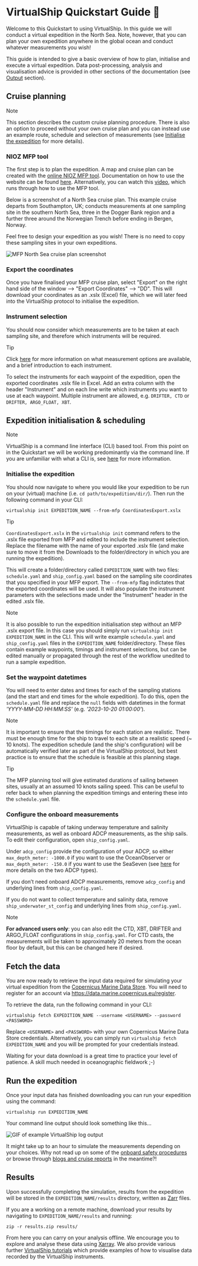 # VirtualShip Quickstart Guide 🚢

Welcome to this Quickstart to using VirtualShip. In this guide we will conduct a virtual expedition in the North Sea. Note, however, that you can plan your own expedition anywhere in the global ocean and conduct whatever measurements you wish!

This guide is intended to give a basic overview of how to plan, initialise and execute a virtual expedition. Data post-processing, analysis and visualisation advice is provided in other sections of the documentation (see [Output](#output) section).

## Cruise planning

> [!NOTE]
> This section describes the _custom_ cruise planning procedure. There is also an option to proceed without your own cruise plan and you can instead use an example route, schedule and selection of measurements (see [Initialise the expedition](#initialise-the-expedition) for more details).

### NIOZ MFP tool

The first step is to plan the expedition. A map and cruise plan can be created with the [online NIOZ MFP tool](https://nioz.marinefacilitiesplanning.com/cruiselocationplanning#). Documentation on how to use the website can be found [here](https://surfdrive.surf.nl/files/index.php/s/84TFmsAAzcSD56F). Alternatively, you can watch this [video](https://www.youtube.com/watch?v=yIpYX2xCvsM&list=PLE-LzO7kk1gLM74U4PLDh8RywYXmZcloz&ab_channel=VirtualShipClassroom), which runs through how to use the MFP tool.

Below is a screenshot of a North Sea cruise plan. This example cruise departs from Southampton, UK; conducts measurements at one sampling site in the southern North Sea, three in the Dogger Bank region and a further three around the Norwegian Trench before ending in Bergen, Norway.

Feel free to design your expedition as you wish! There is no need to copy these sampling sites in your own expeditions.

![MFP North Sea cruise plan screenshot](image-1.png)

### Export the coordinates

Once you have finalised your MFP cruise plan, select "Export" on the right hand side of the window --> "Export Coordinates" --> "DD". This will download your coordinates as an .xslx (Excel) file, which we will later feed into the VirtualShip protocol to initialise the expedition.

### Instrument selection

You should now consider which measurements are to be taken at each sampling site, and therefore which instruments will be required.

> [!TIP]
> Click [here](https://virtualship.readthedocs.io/en/latest/user-guide/assignments/Research_proposal_intro.html) for more information on what measurement options are available, and a brief introduction to each instrument.

To select the instruments for each waypoint of the expedition, open the exported coordinates .xslx file in Excel. Add an extra column with the header "Instrument" and on each line write which instruments you want to use at each waypoint. Multiple instrument are allowed, e.g. `DRIFTER, CTD` or `DRIFTER, ARGO_FLOAT, XBT`.

<!-- TODO: this section should be removed/moved to initialisation & scheduling sub-section when the planning UI is implemented. This will remove the need to go into the excel file and instead the workflow will be something like: export .xslx from MFP -> run virtualship init --from-mfp -> launch virtualship plan UI (OR advanced users can simply edit the yamls) -->

## Expedition initialisation & scheduling

> [!NOTE]
> VirtualShip is a command line interface (CLI) based tool. From this point on in the Quickstart we will be working predominantly via the command line.
> If you are unfamiliar with what a CLI is, see [here](https://www.w3schools.com/whatis/whatis_cli.asp) for more information.

### Initialise the expedition

You should now navigate to where you would like your expedition to be run on your (virtual) machine (i.e. `cd path/to/expedition/dir/`). Then run the following command in your CLI:

```
virtualship init EXPEDITION_NAME --from-mfp CoordinatesExport.xslx
```

> [!TIP]
>  `CoordinatesExport.xslx` in the `virtualship init` command refers to the .xslx file exported from MFP and edited to include the instrument selection. Replace the filename with the name of your exported .xslx file (and make sure to move it from the Downloads to the folder/directory in which you are running the expedition).

This will create a folder/directory called `EXPEDITION_NAME` with two files: `schedule.yaml` and `ship_config.yaml` based on the sampling site coordinates that you specified in your MFP export. The `--from-mfp` flag indictates that the exported coordinates will be used. It will also populate the instrument parameters with the selections made under the "Instrument" header in the edited .xslx file.

> [!NOTE]
> It is also possible to run the expedition initialisation step without an MFP .xslx export file. In this case you should simply run `virtualship init EXPEDITION_NAME` in the CLI. This will write example `schedule.yaml` and `ship_config.yaml` files in the `EXPEDITION_NAME` folder/directory. These files contain example waypoints, timings and instrument selections, but can be edited manually or propagated through the rest of the workflow unedited to run a sample expedition.

### Set the waypoint datetimes

You will need to enter dates and times for each of the sampling stations (and the start and end times for the whole expedition). To do this, open the `schedule.yaml` file and replace the `null` fields with datetimes in the format _'YYYY-MM-DD HH:MM:SS'_ (e.g. _'2023-10-20 01:00:00'_).

> [!NOTE]
> It is important to ensure that the timings for each station are realistic. There must be enough time for the ship to travel to each site at a realistic speed (~ 10 knots). The expedition schedule (and the ship's configuration) will be automatically verified later as part of the VirtualShip protocol, but best practice is to ensure that the schedule is feasible at this planning stage.

> [!TIP]
> The MFP planning tool will give estimated durations of sailing between sites, usually at an assumed 10 knots sailing speed. This can be useful to refer back to when planning the expedition timings and entering these into the `schedule.yaml` file.

### Configure the onboard measurements

VirtualShip is capable of taking underway temperature and salinity measurements, as well as onboard ADCP measurements, as the ship sails. To edit their configuration, open `ship_config.yaml`.

Under `adcp_config` provide the configuration of your ADCP, so either `max_depth_meter: -1000.0` if you want to use the OceanObserver or `max_depth_meter: -150.0` if you want to use the SeaSeven (see [here](https://virtualship.readthedocs.io/en/latest/user-guide/assignments/Research_proposal_intro.html) for more details on the two ADCP types).

If you don’t need onboard ADCP measurements, remove `adcp_config` and underlying lines from `ship_config.yaml`.

If you do not want to collect temperature and salinity data, remove `ship_underwater_st_config` and underlying lines from `ship_config.yaml`.

> [!NOTE]
> **For advanced users only**: you can also edit the CTD, XBT, DRIFTER and ARGO_FLOAT configurations in `ship_config.yaml`. For CTD casts, the measurements will be taken to approximately 20 meters from the ocean floor by default, but this can be changed here if desired.

## Fetch the data

You are now ready to retrieve the input data required for simulating your virtual expedition from the [Copernicus Marine Data Store](https://data.marine.copernicus.eu/products). You will need to register for an account via https://data.marine.copernicus.eu/register.

To retrieve the data, run the following command in your CLI:

```
virtualship fetch EXPEDITION_NAME --username <USERNAME> --password <PASSWORD>
```

Replace `<USERNAME>` and `<PASSWORD>` with your own Copernicus Marine Data Store credentials. Alternatively, you can simply run `virtualship fetch EXPEDITION_NAME` and you will be prompted for your credentials instead.

Waiting for your data download is a great time to practice your level of patience. A skill much needed in oceanographic fieldwork ;-)

## Run the expedition

Once your input data has finished downloading you can run your expedition using the command:

```
virtualship run EXPEDITION_NAME
```

Your command line output should look something like this...

![GIF of example VirtualShip log output](example_log_instruments.gif)

It might take up to an hour to simulate the measurements depending on your choices. Why not read up on some of the [onboard safety procedures](https://virtualship.readthedocs.io/en/latest/user-guide/assignments/Sail_the_ship.html#Emergency-procedures) or browse through [blogs and cruise reports](https://virtualship.readthedocs.io/en/latest/user-guide/assignments/Sail_the_ship.html#Reporting) in the meantime?!

## Results

Upon successfully completing the simulation, results from the expedition will be stored in the `EXPEDITION_NAME/results` directory, written as [Zarr](https://zarr.dev/) files.

If you are a working on a remote machine, download your results by navigating to `EXPEDITION_NAME/results` and running:

```
zip -r results.zip results/
```

From here you can carry on your analysis offline. We encourage you to explore and analyse these data using [Xarray](https://docs.xarray.dev/en/stable/). We also provide various further [VirtualShip tutorials](https://virtualship.readthedocs.io/en/latest/user-guide/tutorials/index.html) which provide examples of how to visualise data recorded by the VirtualShip instruments.

<!-- TODO: Add a link to visualisation tool as an alternate option to own visualisation when/if this feature is implemented?! -->
